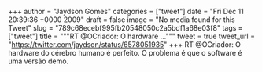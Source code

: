 
+++
author = "Jaydson Gomes"
categories = ["tweet"]
date = "Fri Dec 11 20:39:36 +0000 2009"
draft = false
image = "No media found for this Tweet"
slug = "789c68ecebf995fb20548050c2a5bdf1a68e03f8"
tags = ["tweet"]
title = """RT @OCriador: O hardware ..."""
tweet = true
tweet_url = "https://twitter.com/jaydson/status/6578051935"
+++
RT @OCriador: O hardware do cérebro humano é perfeito. O problema é que o software é uma versão demo.
